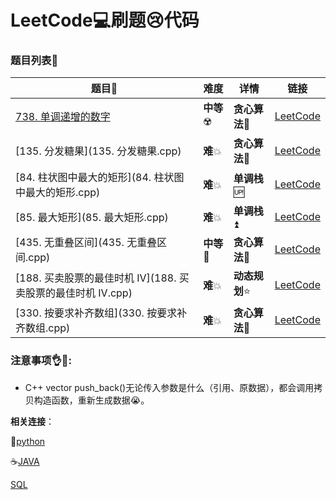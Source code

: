 # LeetCode:computer:刷题:cry:代码



### 题目列表:page_facing_up:

| 题目:card_index:                                             | 难度                     | 详情                        | 链接                                                         |
| ------------------------------------------------------------ | ------------------------ | --------------------------- | ------------------------------------------------------------ |
| [738. 单调递增的数字](738.%20单调递增的数字.cpp)             | **中等**:radioactive:    | **贪心算法**:bear:          | [LeetCode](https://leetcode-cn.com/problems/monotone-increasing-digits/) |
| [135. 分发糖果](135. 分发糖果.cpp)                           | **难**:boom:             | **贪心算法**:bear:          | [LeetCode](https://leetcode-cn.com/problems/candy/submissions/) |
| [84. 柱状图中最大的矩形](84. 柱状图中最大的矩形.cpp)         | **难**:boom:             | **单调栈**:up:              | [LeetCode](https://leetcode-cn.com/problems/largest-rectangle-in-histogram/) |
| [85. 最大矩形](85. 最大矩形.cpp)                             | **难**:boom:             | **单调栈**:arrow_double_up: | [LeetCode](https://leetcode-cn.com/problems/maximal-rectangle/) |
| [435. 无重叠区间](435. 无重叠区间.cpp)                       | **中等**:low_brightness: | **贪心算法**:bear:          | [LeetCode](https://leetcode-cn.com/problems/non-overlapping-intervals/) |
| [188. 买卖股票的最佳时机 IV](188. 买卖股票的最佳时机 IV.cpp) | **难**:boom:             | **动态规划**:star:          | [LeetCode](https://leetcode-cn.com/problems/best-time-to-buy-and-sell-stock-iv/submissions/) |
| [330. 按要求补齐数组](330. 按要求补齐数组.cpp)               | **难**:boom:             | **贪心算法**:bear:          | [LeetCode](https://leetcode-cn.com/problems/patching-array/) |





### 注意事项:ok_hand::eyes::

* C++ vector push_back()无论传入参数是什么（引用、原数据），都会调用拷贝构造函数，重新生成数据:sob:。​

    

**相关连接**：

:snake:[python](https://github.com/baowj-678/python/tree/master/LeetCode)

:coffee:[JAVA](https://github.com/baowj-678/JAVA/tree/master/Leet_Code)

[SQL](https://github.com/baowj-678/python/tree/master/LeetCode/SQL)